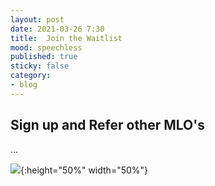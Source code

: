 ```yaml
---
layout: post
date: 2021-03-26 7:30
title:  Join the Waitlist
mood: speechless
published: true
sticky: false
category: 
- blog
---
```




## Sign up and Refer other MLO's

 <div data-vl-widget="popupTrigger"></div>


...

<!--more-->





![  ](/assets/images/screenshots/.png){:height="50%" width="50%"}



<script>!function(a,b,c,d,t){var e,f=a.getElementsByTagName("head")[0];if(!a.getElementById(c)){if(e=a.createElement(b),e.id=c,e.setAttribute("data-vrlps-ucid",d),e.setAttribute("data-vrlps-version","2"), e.setAttribute("data-vrlps-template", t),e.src="https://app.viral-loops.com/popup_assets/js/vl_load_v2.min.js",window.ub){jQuery=null,$=null;var g=a.createElement(b);g.src="https://code.jquery.com/jquery-2.2.4.min.js",f.appendChild(g)}f.appendChild(e);var h=a.createElement("link");h.rel="stylesheet",h.type="text/css",h.href="https://app.viral-loops.com/static/vl-loader.css",f.appendChild(h);var i=a.createElement("div");i.id="vl-overlay",i.style.display="none";var j=a.createElement("div");j.id="vl-loader",i.appendChild(j),a.addEventListener("DOMContentLoaded",function(b){a.body.appendChild(i);for(var c=a.getElementsByClassName("vrlps-trigger"),d=0;d<c.length;d++)c[d].removeAttribute("href"),c[d].onclick=function(){a.getElementById("vl-overlay").style.display="block"};var e=a.querySelectorAll("[data-vl-widget='popupTrigger']");[].forEach.call(e,function(b){var c=a.createElement("div");c.className="vl-embedded-cta-loader",b.appendChild(c)})})}}(document,"script","vrlps-js","EGqvjEuB2tYvyjYPkLjFBDhIEB4","waitlist");</script>
